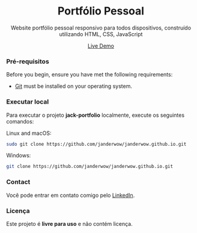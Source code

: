 <!DOCTYPE html>
<html>
<body>
<div align="center">
<h1>Portfólio Pessoal</h1>

<p>Website portfólio pessoal responsivo para todos dispositivos, construído utilizando HTML, CSS, JavaScript</p>

<a href="https://portfoliojandermelo.netlify.app/">Live Demo</a>

</div>

### Pré-requisitos

Before you begin, ensure you have met the following requirements:

* [Git](https://git-scm.com/downloads "Download Git") must be installed on your operating system.

### Executar local

Para executar o projeto **jack-portfolio** localmente, execute os seguintes comandos:

Linux and macOS:

```bash
sudo git clone https://github.com/janderwow/janderwow.github.io.git
```

Windows:

```bash
git clone https://github.com/janderwow/janderwow.github.io.git
```

### Contact

Você pode entrar em contato comigo pelo [LinkedIn](https://www.linkedin.com/in/janderwow/).
### Licença

Este projeto é **livre para uso** e não contém licença.
</body>
</html>